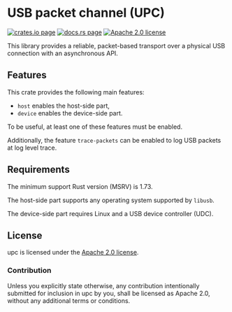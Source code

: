 USB packet channel (UPC)
========================

[![crates.io page](https://img.shields.io/crates/v/upc)](https://crates.io/crates/upc)
[![docs.rs page](https://docs.rs/upc/badge.svg)](https://docs.rs/upc)
[![Apache 2.0 license](https://img.shields.io/crates/l/upc)](https://github.com/surban/upc/blob/master/LICENSE)

This library provides a reliable, packet-based transport over a physical USB connection with an asynchronous API.

Features
--------

This crate provides the following main features:

* `host` enables the host-side part,
* `device` enables the device-side part.

To be useful, at least one of these features must be enabled.

Additionally, the feature `trace-packets` can be enabled to log USB packets at log level trace.

Requirements
------------

The minimum support Rust version (MSRV) is 1.73.

The host-side part supports any operating system supported by `libusb`.

The device-side part requires Linux and a USB device controller (UDC).

License
-------

upc is licensed under the [Apache 2.0 license].

[Apache 2.0 license]: https://github.com/surban/upc/blob/master/LICENSE

### Contribution

Unless you explicitly state otherwise, any contribution intentionally submitted
for inclusion in upc by you, shall be licensed as Apache 2.0, without any
additional terms or conditions.
